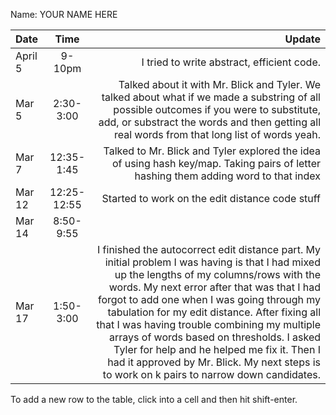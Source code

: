 Name: YOUR NAME HERE

| Date    |    Time     |                                                                                                                                                                                                                                                                                                                                                                                                                                                                                                                                Update |
|:--------|:-----------:|--------------------------------------------------------------------------------------------------------------------------------------------------------------------------------------------------------------------------------------------------------------------------------------------------------------------------------------------------------------------------------------------------------------------------------------------------------------------------------------------------------------------------------------:|
| April 5 |   9-10pm    |                                                                                                                                                                                                                                                                                                                                                                                                                                                                                            I tried to write abstract, efficient code. |
| Mar 5   |  2:30-3:00  |                                                                                                                                                                                                                                                                                              Talked about it with Mr. Blick and Tyler. We talked about what if we made a substring of all possible outcomes if you were to substitute, add, or substract the words and then getting all real words from that long list of words yeah. |
| Mar 7   | 12:35-1:45  |                                                                                                                                                                                                                                                                                                                                                                                                  Talked to Mr. Blick and Tyler explored the idea of using hash key/map. Taking pairs of letter hashing them adding word to that index |
| Mar 12  | 12:25-12:55 |                                                                                                                                                                                                                                                                                                                                                                                                                                                                                       Started to work on the edit distance code stuff |
| Mar 14  |  8:50-9:55  |                                                                                                                                                                                                                                                                                                                                                                                                                                                                                                                                       |
| Mar 17  |  1:50-3:00  | I finished the autocorrect edit distance part. My initial problem I was having is that I had mixed up the lengths of my columns/rows with the words. My next error after that was that I had forgot to add one when I was going through my tabulation for my edit distance. After fixing all that I was having trouble combining my multiple arrays of words based on thresholds. I asked Tyler for help and he helped me fix it. Then I had it approved by Mr. Blick. My next steps is to work on k pairs to narrow down candidates. |


To add a new row to the table, click into a cell and then hit shift-enter.